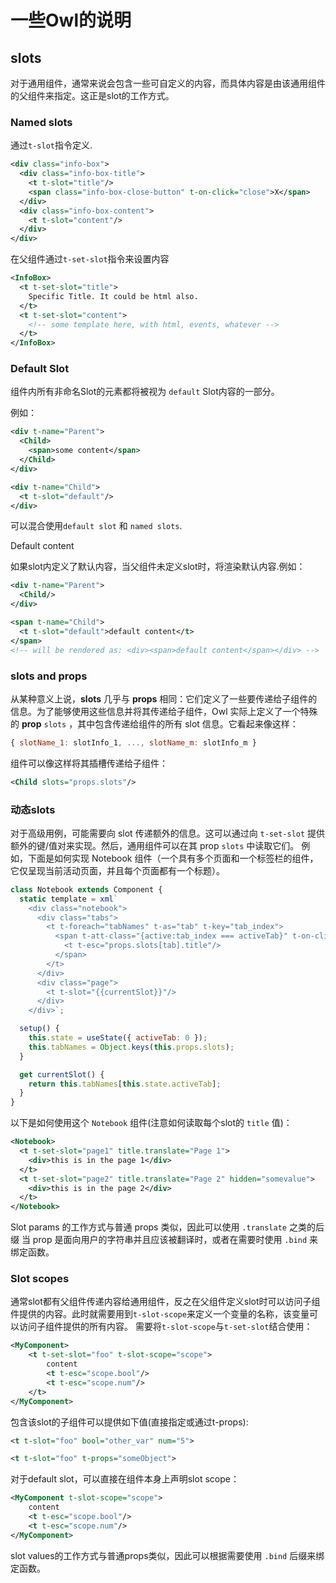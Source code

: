 # 一些Owl的说明

## slots

对于通用组件，通常来说会包含一些可自定义的内容，而具体内容是由该通用组件的父组件来指定。这正是slot的工作方式。

### Named slots<!-- {docsify-ignore} -->

通过`t-slot`指令定义.

```xml
<div class="info-box">
  <div class="info-box-title">
    <t t-slot="title"/>
    <span class="info-box-close-button" t-on-click="close">X</span>
  </div>
  <div class="info-box-content">
    <t t-slot="content"/>
  </div>
</div>
```

在父组件通过`t-set-slot`指令来设置内容

```xml
<InfoBox>
  <t t-set-slot="title">
    Specific Title. It could be html also.
  </t>
  <t t-set-slot="content">
    <!-- some template here, with html, events, whatever -->
  </t>
</InfoBox>
```

### Default Slot<!-- {docsify-ignore} -->

组件内所有非命名Slot的元素都将被视为 `default` Slot内容的一部分。

例如：

```xml
<div t-name="Parent">
  <Child>
    <span>some content</span>
  </Child>
</div>

<div t-name="Child">
  <t t-slot="default"/>
</div>
```

可以混合使用`default slot` 和 `named slots`.

Default content

如果slot内定义了默认内容，当父组件未定义slot时，将渲染默认内容.例如：

```xml
<div t-name="Parent">
  <Child/>
</div>

<span t-name="Child">
  <t t-slot="default">default content</t>
</span>
<!-- will be rendered as: <div><span>default content</span></div> -->
```

### slots and props<!-- {docsify-ignore} -->

从某种意义上说，**slots** 几乎与 **props** 相同：它们定义了一些要传递给子组件的信息。为了能够使用这些信息并将其传递给子组件，Owl 实际上定义了一个特殊的 **prop** `slots` ，其中包含传递给组件的所有 slot 信息。它看起来像这样：

```javascript
{ slotName_1: slotInfo_1, ..., slotName_m: slotInfo_m }
```

组件可以像这样将其插槽传递给子组件：

```xml
<Child slots="props.slots"/>
```

### 动态slots<!-- {docsify-ignore} -->

对于高级用例，可能需要向 slot 传递额外的信息。这可以通过向 `t-set-slot` 提供额外的键/值对来实现。然后，通用组件可以在其 prop `slots` 中读取它们。
例如，下面是如何实现 Notebook 组件（一个具有多个页面和一个标签栏的组件，它仅呈现当前活动页面，并且每个页面都有一个标题）。

```javascript
class Notebook extends Component {
  static template = xml`
    <div class="notebook">
      <div class="tabs">
        <t t-foreach="tabNames" t-as="tab" t-key="tab_index">
          <span t-att-class="{active:tab_index === activeTab}" t-on-click="() => state.activeTab=tab_index">
            <t t-esc="props.slots[tab].title"/>
          </span>
        </t>
      </div>
      <div class="page">
        <t t-slot="{{currentSlot}}"/>
      </div>
    </div>`;

  setup() {
    this.state = useState({ activeTab: 0 });
    this.tabNames = Object.keys(this.props.slots);
  }

  get currentSlot() {
    return this.tabNames[this.state.activeTab];
  }
}
```

以下是如何使用这个 `Notebook` 组件(注意如何读取每个slot的 `title` 值)：

```xml
<Notebook>
  <t t-set-slot="page1" title.translate="Page 1">
    <div>this is in the page 1</div>
  </t>
  <t t-set-slot="page2" title.translate="Page 2" hidden="somevalue">
    <div>this is in the page 2</div>
  </t>
</Notebook>
```

Slot params 的工作方式与普通 props 类似，因此可以使用 `.translate` 之类的后缀 当 prop 是面向用户的字符串并且应该被翻译时，或者在需要时使用 `.bind` 来绑定函数。

### Slot scopes<!-- {docsify-ignore} -->

通常slot都有父组件传递内容给通用组件，反之在父组件定义slot时可以访问子组件提供的内容。此时就需要用到`t-slot-scope`来定义一个变量的名称，该变量可以访问子组件提供的所有内容。
需要将`t-slot-scope`与`t-set-slot`结合使用：

```xml
<MyComponent>
    <t t-set-slot="foo" t-slot-scope="scope">
        content
        <t t-esc="scope.bool"/>
        <t t-esc="scope.num"/>
    </t>
</MyComponent>
```

包含该slot的子组件可以提供如下值(直接指定或通过t-props):

```xml
<t t-slot="foo" bool="other_var" num="5">

<t t-slot="foo" t-props="someObject">
```

对于default slot，可以直接在组件本身上声明slot scope：

```xml
<MyComponent t-slot-scope="scope">
    content
    <t t-esc="scope.bool"/>
    <t t-esc="scope.num"/>
</MyComponent>
```

slot values的工作方式与普通props类似，因此可以根据需要使用 `.bind` 后缀来绑定函数。



